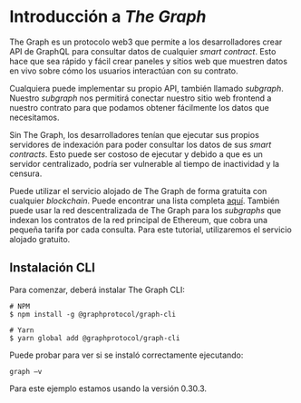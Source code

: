 # Introducción a *The Graph*
The Graph es un protocolo web3 que permite a los desarrolladores crear API de GraphQL para consultar datos de cualquier *smart contract*. Esto hace que sea rápido y fácil crear paneles y sitios web que muestren datos en vivo sobre cómo los usuarios interactúan con su contrato.

Cualquiera puede implementar su propio API, también llamado *subgraph*. Nuestro *subgraph* nos permitirá conectar nuestro sitio web frontend a nuestro contrato para que podamos obtener fácilmente los datos que necesitamos.

Sin The Graph, los desarrolladores tenían que ejecutar sus propios servidores de indexación para poder consultar los datos de sus *smart contracts*. Esto puede ser costoso de ejecutar y debido a que es un servidor centralizado, podría ser vulnerable al tiempo de inactividad y la censura.

Puede utilizar el servicio alojado de The Graph de forma gratuita con cualquier *blockchain*. Puede encontrar una lista completa [aquí](https://thegraph.com/hosted-service/). También puede usar la red descentralizada de The Graph para los *subgraphs* que indexan los contratos de la red principal de Ethereum, que cobra una pequeña tarifa por cada consulta. Para este tutorial, utilizaremos el servicio alojado gratuito.

## Instalación CLI
Para comenzar, deberá instalar The Graph CLI:


```
# NPM
$ npm install -g @graphprotocol/graph-cli

# Yarn
$ yarn global add @graphprotocol/graph-cli
```

Puede probar para ver si se instaló correctamente ejecutando:

```
graph —v
````

Para este ejemplo estamos usando la versión 0.30.3.
